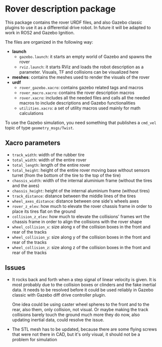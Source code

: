 # Rover description package

This package contains the rover URDF files, and also Gazebo classic plugins to use it as a differential drive robot. In future it will be adapted to work in ROS2 and Gazebo Ignition.

The files are organized in the following way:
* **launch**
  * `gazebo.launch`: it starts an empty world of Gazebo and spawns the rover
  * `rviz.launch`: it starts RViz and loads the robot description as a parameter. Visuals, TF and collisions can be visualized here
* **meshes**: contains the meshes used to render the visuals of the rover
* **urdf**
  * `rover_gazebo.xacro`: contains gazebo related tags and macros
  * `rover_macro.xacro`: contains the rover description macros
  * `rover.xacro`: includes all the needed files and calls all the needed macros to include descriptions and Gazebo functionalities
  * `utilities.xacro`: a set of utility macros used mainly for math calculations

To use the Gazebo simulation, you need something that publishes a `cmd_vel` topic of type `geometry_msgs/Twist`.

## Xacro parameters

* `track_width`: width of the rubber tire
* `total_width`: width of the entire rover
* `total_length`: length of the entire rover
* `total_height`: height of the entire rover moving base without sensors turret (from the bottom of the tire to the top of the tire)
* `chassis_width`: width of the internal aluminium frame (without the tires and the axes)
* `chassis_height`: height of the internal aluminium frame (without tires)
* `track_distance`: distance between the middle lines of the tires
* `wheel_axes_distance`: distance between one side's wheels axes
* `rover_z_elev`: how much to elevate the rover chassis frame in order to place its tires flat on the ground
* `collision_z_elev`: how much to elevate the collisions' frames wrt the chassis frame in order to align the collisions with the rover shape
* `wheel_collision_x`: size along x of the collision boxes in the front and rear of the tracks
* `wheel_collision_y`: size along y of the collision boxes in the front and rear of the tracks
* `wheel_collision_z`: size along z of the collision boxes in the front and rear of the tracks

## Issues

* It rocks back and forth when a step signal of linear velocity is given. It is most probably due to the collision boxes or clinders and the fake inertial data. It needs to be resolved before it could be used reliably in Gazebo classic with Gazebo diff drive controller plugin. 
  
  One idea could be using caster wheel spheres to the front and to the rear, also them, only collision, not visual. Or maybe making the track collisions barely touch the ground much more they do now, also updating inertial data, could resolve the issue.
* The STL mesh has to be updated, because there are some flying screws that were not there in CAD, but it's only visual, it should not be a problem for simulation